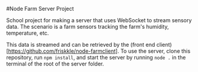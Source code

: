 #Node Farm Server Project

School project for making a server that uses WebSocket to stream sensory data. The scenario is a farm sensors tracking the farm's humidity, temperature, etc.

This data is streamed and can be retrieved by the (front end client)[https://github.com/friskkle/node-farmclient].
To use the server, clone this repository, run `npm install`, and start the server by running `node .` in the terminal of the root of the server folder.

